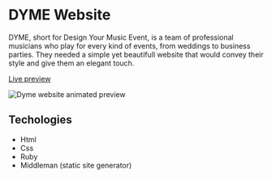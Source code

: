 # DYME Website

DYME, short for Design Your Music Event, is a team of professional musicians who play for every kind of events, from weddings to business parties.
They needed a simple yet beautifull website that would convey their style and give them an elegant touch.

[Live preview](https://www.dyme-music.com/)

![Dyme website animated preview](https://www.fsansalvadore.com/assets/Dyme_preview.gif)

## Techologies  

- Html
- Css
- Ruby
- Middleman (static site generator)

